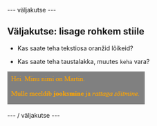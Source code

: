 \--- väljakutse \---

## Väljakutse: lisage rohkem stiile

+ Kas saate teha tekstiosa oranžid lõikeid?

+ Kas saate teha taustalakka, muutes `keha` vara?

![ekraanipilt](images/birthday-more-style.png)

\--- / väljakutse \---